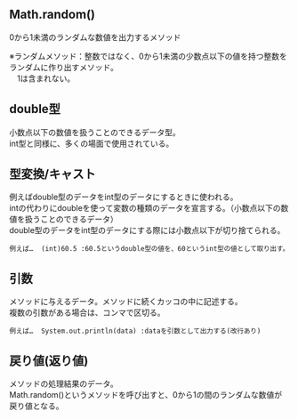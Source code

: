 ## Math.random()  
0から1未満のランダムな数値を出力するメソッド  

※ランダムメソッド：整数ではなく、0から1未満の少数点以下の値を持つ整数をランダムに作り出すメソッド。  
　1は含まれない。

## double型  
小数点以下の数値を扱うことのできるデータ型。  
int型と同様に、多くの場面で使用されている。

## 型変換/キャスト  
例えばdouble型のデータをint型のデータにするときに使われる。  
intの代わりにdoubleを使って変数の種類のデータを宣言する。（小数点以下の数値を扱うことのできるデータ）  
double型のデータをint型のデータにする際には小数点以下が切り捨てられる。

`例えば…  (int)60.5 :60.5というdouble型の値を、60というint型の値として取り出す。`

## 引数  
メソッドに与えるデータ。メソッドに続くカッコの中に記述する。  
複数の引数がある場合は、コンマで区切る。

`例えば…  System.out.println(data) :dataを引数として出力する(改行あり)`

## 戻り値(返り値)  
メソッドの処理結果のデータ。  
Math.random()というメソッドを呼び出すと、0から1の間のランダムな数値が戻り値となる。
